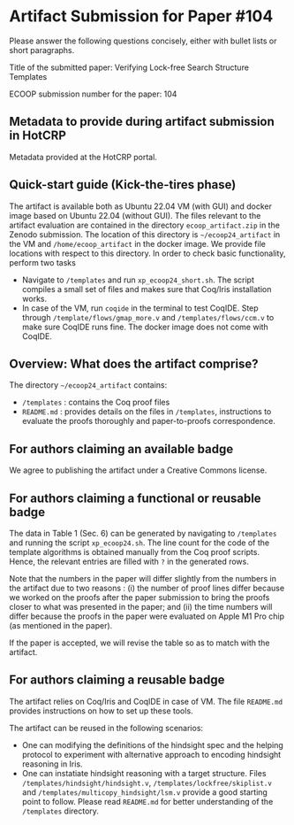 # Artifact Submission for Paper #104

Please answer the following questions concisely, either with bullet lists or short paragraphs.

Title of the submitted paper: Verifying Lock-free Search Structure Templates

ECOOP submission number for the paper: 104

## Metadata to provide during artifact submission in HotCRP

Metadata provided at the HotCRP portal. 

## Quick-start guide (Kick-the-tires phase)

The artifact is available both as Ubuntu 22.04 VM (with GUI) and docker image based on Ubuntu 22.04 (without GUI). The files relevant to the artifact evaluation are contained in the directory `ecoop_artifact.zip` in the Zenodo submission. The location of this directory is `~/ecoop24_artifact` in the VM and `/home/ecoop_artifact` in the docker image. We provide file locations with respect to this directory. In order to check basic functionality, perform two tasks 
* Navigate to `/templates` and run `xp_ecoop24_short.sh`. The script compiles a small set of files and makes sure that Coq/Iris installation works.
* In case of the VM, run `coqide` in the terminal to test CoqIDE. Step through `/template/flows/gmap_more.v` and `/templates/flows/ccm.v` to make sure CoqIDE runs fine. The docker image does not come with CoqIDE.

## Overview: What does the artifact comprise?

The directory `~/ecoop24_artifact` contains: 

* `/templates` : contains the Coq proof files
* `README.md` : provides details on the files in `/templates`, instructions to evaluate the proofs thoroughly and paper-to-proofs correspondence. 

## For authors claiming an available badge

We agree to publishing the artifact under a Creative Commons license.

## For authors claiming a functional or reusable badge

The data in Table 1 (Sec. 6) can be generated by navigating to `/templates` and running the script `xp_ecoop24.sh`. The line count for the code of the template algorithms is obtained manually from the Coq proof scripts. Hence, the relevant entries are filled with `?` in the generated rows.

Note that the numbers in the paper will differ slightly from the numbers in the artifact due to two reasons : (i) the number of proof lines differ because we worked on the proofs after the paper submission to bring the proofs closer to what was presented in the paper; and (ii) the time numbers will differ because the proofs in the paper were evaluated on Apple M1 Pro chip (as mentioned in the paper).

If the paper is accepted, we will revise the table so as to match with the artifact.

## For authors claiming a reusable badge

The artifact relies on Coq/Iris and CoqIDE in case of VM. The file `README.md` provides instructions on how to set up these tools.

The artifact can be reused in the following scenarios:
* One can modifying the definitions of the hindsight spec and the helping protocol to experiment with alternative approach to encoding hindsight reasoning in Iris.
* One can instatiate hindsight reasoning with a target structure. Files `/templates/hindsight/hindsight.v`, `/templates/lockfree/skiplist.v` and `/templates/multicopy_hindsight/lsm.v` provide a good starting point to follow. Please read `README.md` for better understanding of the `/templates` directory.

